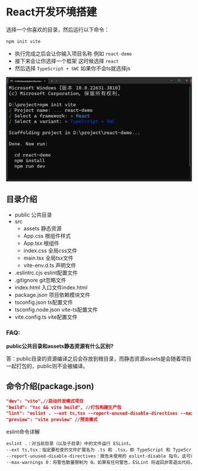 # React开发环境搭建
选择一个你喜欢的目录，然后运行以下命令：

```sh
npm init vite
```
- 执行完成之后会让你输入项目名称 例如 `react-demo`
- 接下来会让你选择一个框架 这时候选择 `react`
- 然后选择 `TypeScript + SWC` 如果你不会ts就选择js

![alt text](./source/image.png)


## 目录介绍

- public 公共目录
- src
  - assets 静态资源
  - App.css 根组件样式
  - App.tsx 根组件
  - index.css 全局css文件
  - main.tsx 全局tsx文件
  - vite-env.d.ts 声明文件
- .eslintrc.cjs eslint配置文件
- .gitignore git忽略文件
- index.html 入口文件index.html
- package.json 项目依赖模块文件
- tsconfig.json ts配置文件
- tsconfig.node.json vite-ts配置文件
- vite.config.ts vite配置文件

### FAQ:
**public公共目录和assets静态资源有什么区别?**

答：public目录的资源编译之后会存放到根目录，而静态资源assets是会随着项目一起打包的，public则不会被编译。

## 命令介绍(package.json)

```json
"dev": "vite",//启动开发模式项目
"build": "tsc && vite build", //打包构建生产包
"lint": "eslint . --ext ts,tsx --report-unused-disable-directives --max-warnings 0",//代码检查
"preview": "vite preview" //预览模式
```

eslint命令详解

```sh
eslint .：对当前目录（以及子目录）中的文件运行 ESLint。
--ext ts,tsx：指定要检查的文件扩展名为 .ts 和 .tsx，即 TypeScript 和 TypeScript React 文件。
--report-unused-disable-directives：报告未使用的 eslint-disable 指令。这可以帮助你清理不再需要的 ESLint 禁用指令。
--max-warnings 0：将警告数量限制为 0。如果有任何警告，ESLint 将返回非零退出代码，这通常用于在 CI/CD 环境中确保代码库没有任何警告。
```